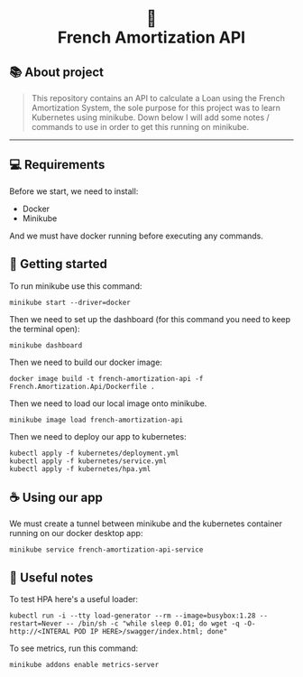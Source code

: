 <h1 align="center">
📄<br>French Amortization API
</h1>

## 📚 About project

> This repository contains an API to calculate a Loan using the French Amortization System, the sole purpose for this project was to learn Kubernetes using minikube. Down below I will add some notes / commands to use in order to get this running on minikube.
---


## 💻 Requirements

Before we start, we need to install:
- Docker
- Minikube

And we must have docker running before executing any commands.

## 🚀 Getting started

To run minikube use this command:

```
minikube start --driver=docker
```

Then we need to set up the dashboard (for this command you need to keep the terminal open):

```
minikube dashboard
```

Then we need to build our docker image:

```
docker image build -t french-amortization-api -f French.Amortization.Api/Dockerfile .
```

Then we need to load our local image onto minikube.

```
minikube image load french-amortization-api
```

Then we need to deploy our app to kubernetes:
```
kubectl apply -f kubernetes/deployment.yml
kubectl apply -f kubernetes/service.yml
kubectl apply -f kubernetes/hpa.yml
```

## ☕ Using our app

We must create a tunnel between minikube and the kubernetes container running on our docker desktop app:

```
minikube service french-amortization-api-service
```


## 📄 Useful notes

To test HPA here's a useful loader:

```
kubectl run -i --tty load-generator --rm --image=busybox:1.28 --restart=Never -- /bin/sh -c "while sleep 0.01; do wget -q -O- http://<INTERAL POD IP HERE>/swagger/index.html; done"
```

To see metrics, run this command: 
```
minikube addons enable metrics-server
```